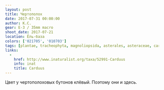 ```yaml
---
layout: post
title: Чертополох
date: 2017-07-31 00:00:00
author: К.С.
gear: E-3 / 35mm macro
shoot_date: 2017-07-21
location: Ёль-база
colors: ['021705', '010703']
tags: [plantae, tracheophyta, magnoliopsida, asterales, asteraceae, carduus]
links:
  -
    href: http://www.inaturalist.org/taxa/52991-Carduus
    info: inat
    title: Carduus
---
```

Цвет у чертополоховых бутонов клёвый. Поэтому они и здесь.

